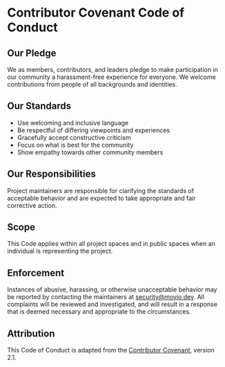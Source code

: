 # Contributor Covenant Code of Conduct

## Our Pledge
We as members, contributors, and leaders pledge to make participation in our community a harassment-free experience for everyone. We welcome contributions from people of all backgrounds and identities.

## Our Standards
- Use welcoming and inclusive language
- Be respectful of differing viewpoints and experiences
- Gracefully accept constructive criticism
- Focus on what is best for the community
- Show empathy towards other community members

## Our Responsibilities
Project maintainers are responsible for clarifying the standards of acceptable behavior and are expected to take appropriate and fair corrective action.

## Scope
This Code applies within all project spaces and in public spaces when an individual is representing the project.

## Enforcement
Instances of abusive, harassing, or otherwise unacceptable behavior may be reported by contacting the maintainers at security@movio.dev. All complaints will be reviewed and investigated, and will result in a response that is deemed necessary and appropriate to the circumstances.

## Attribution
This Code of Conduct is adapted from the [Contributor Covenant](https://www.contributor-covenant.org), version 2.1.